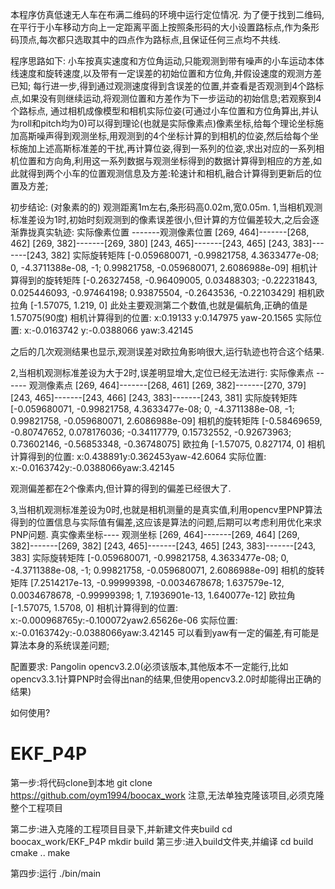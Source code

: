 本程序仿真低速无人车在布满二维码的环境中运行定位情况.
为了便于找到二维码,在平行于小车移动方向上一定距离平面上按照条形码的大小设置路标点,作为条形码顶点,每次都只选取其中的四点作为路标点,且保证任何三点均不共线.

程序思路如下:
小车按真实速度和方位角运动,只能观测到带有噪声的小车运动本体线速度和旋转速度,以及带有一定误差的初始位置和方位角,并假设速度的观测方差已知;
每行进一步,得到通过观测速度得到含误差的位置,并查看是否观测到4个路标点,如果没有则继续运动,将观测位置和方差作为下一步运动的初始信息;若观察到4个路标点,
通过相机成像模型和相机实际位姿(可通过小车位置和方位角算出,并认为roll和pitch均为0)可以得到理论(也就是实际像素点)像素坐标,给每个理论坐标施加高斯噪声得到观测坐标,用观测到的4个坐标计算的到相机的位姿,然后给每个坐标施加上述高斯标准差的干扰,再计算位姿,得到一系列的位姿,求出对应的一系列相机位置和方向角,利用这一系列数据与观测坐标得到的数据计算得到相应的方差,如此就得到两个小车的位置观测信息及方差:轮速计和相机,融合计算得到更新后的位置及方差;


初步结论:  (对象素的的)
观测距离1m左右,条形码高0.02m,宽0.05m.
1,当相机观测标准差设为1时,初始时刻观测到的像素误差很小,但计算的方位偏差较大,之后会逐渐靠拢真实轨迹:
实际像素位置 -------观测像素位置 
  [269, 464]-------[268, 462]
  [269, 382]-------[269, 380]
  [243, 465]-------[243, 465]
  [243, 383]-------[243, 382]
实际旋转矩阵
[-0.059680071, -0.99821758, 4.3633477e-08;
 0, -4.3711388e-08, -1;
 0.99821758, -0.059680071, 2.6086988e-09]
相机计算得到的旋转矩阵
[-0.26327458, -0.96409005, 0.03488303;
 -0.22231843, 0.025446093, -0.97464198;
 0.93875504, -0.2643536, -0.22103429]
相机欧拉角
[-1.57075, 1.219, 0]  此处主要观测第二个数值,也就是偏航角,正确的值是1.57075(90度)
相机计算得到的位置:
x:0.19133 y:0.147975 yaw-20.1565
实际位置:
x:-0.0163742 y:-0.0388066 yaw:3.42145

之后的几次观测结果也显示,观测误差对欧拉角影响很大,运行轨迹也符合这个结果.

2,当相机观测标准差设为大于2时,误差明显增大,定位已经无法进行:
实际像素点 ------ 观测像素点
[269, 464]-------[268, 461]
[269, 382]-------[270, 379]
[243, 465]-------[243, 466]
[243, 383]-------[243, 381]
实际旋转矩阵
[-0.059680071, -0.99821758, 4.3633477e-08;
 0, -4.3711388e-08, -1;
 0.99821758, -0.059680071, 2.6086988e-09]
相机的旋转矩阵
[-0.58469659, -0.80747652, 0.078176036;
 -0.34117779, 0.15732552, -0.92673963;
 0.73602146, -0.56853348, -0.36748075]
欧拉角
[-1.57075, 0.827174, 0]
相机计算得到的位置:
x:0.438891y:0.362453yaw-42.6064
实际位置:
x:-0.0163742y:-0.0388066yaw:3.42145

观测偏差都在2个像素内,但计算的得到的偏差已经很大了.

3,当相机观测标准差设为0时,也就是相机测量的是真实值,利用opencv里PNP算法得到的位置信息与实际值有偏差,这应该是算法的问题,后期可以考虑利用优化来求PNP问题.
真实像素坐标----  观测坐标
[269, 464]-------[269, 464]
[269, 382]-------[269, 382]
[243, 465]-------[243, 465]
[243, 383]-------[243, 383]
实际旋转矩阵
[-0.059680071, -0.99821758, 4.3633477e-08;
 0, -4.3711388e-08, -1;
 0.99821758, -0.059680071, 2.6086988e-09]
相机的旋转矩阵
[7.2514217e-13, -0.99999398, -0.0034678678;
 1.637579e-12, 0.0034678678, -0.99999398;
 1, 7.1936901e-13, 1.640077e-12]
欧拉角
[-1.57075, 1.5708, 0]
相机计算得到的位置:
x:-0.000968765y:-0.100072yaw2.65626e-06
实际位置:
x:-0.0163742y:-0.0388066yaw:3.42145
可以看到yaw有一定的偏差,有可能是算法本身的系统误差问题;



配置要求:
Pangolin
opencv3.2.0(必须该版本,其他版本不一定能行,比如opencv3.3.1计算PNP时会得出nan的结果,但使用opencv3.2.0时却能得出正确的结果)

如何使用?
# EKF_P4P

第一步:将代码clone到本地
git clone https://github.com/oym1994/boocax_work
注意,无法单独克隆该项目,必须克隆整个工程项目

第二步:进入克隆的工程项目目录下,并新建文件夹build
cd boocax_work/EKF_P4P
mkdir build
第三步:进入build文件夹,并编译
cd build
cmake ..
make

第四步:运行
./bin/main

